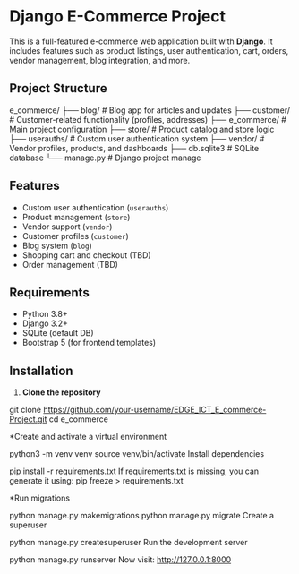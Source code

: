 # Django E-Commerce Project

This is a full-featured e-commerce web application built with **Django**. It includes features such as product listings, user authentication, cart, orders, vendor management, blog integration, and more.

## Project Structure

e_commerce/
├── blog/ # Blog app for articles and updates
├── customer/ # Customer-related functionality (profiles, addresses)
├── e_commerce/ # Main project configuration
├── store/ # Product catalog and store logic
├── userauths/ # Custom user authentication system
├── vendor/ # Vendor profiles, products, and dashboards
├── db.sqlite3 # SQLite database
└── manage.py # Django project manage

## Features

-  Custom user authentication (`userauths`)
-  Product management (`store`)
-  Vendor support (`vendor`)
-  Customer profiles (`customer`)
-  Blog system (`blog`)
-  Shopping cart and checkout (TBD)
-  Order management (TBD)

## Requirements

- Python 3.8+
- Django 3.2+
- SQLite (default DB)
- Bootstrap 5 (for frontend templates)

## Installation

1. **Clone the repository**

git clone https://github.com/your-username/EDGE_ICT_E_commerce-Project.git
cd e_commerce

*Create and activate a virtual environment

python3 -m venv venv
source venv/bin/activate
Install dependencies

pip install -r requirements.txt
If requirements.txt is missing, you can generate it using:
pip freeze > requirements.txt

*Run migrations

python manage.py makemigrations
python manage.py migrate
Create a superuser

python manage.py createsuperuser
Run the development server

python manage.py runserver
Now visit: http://127.0.0.1:8000
